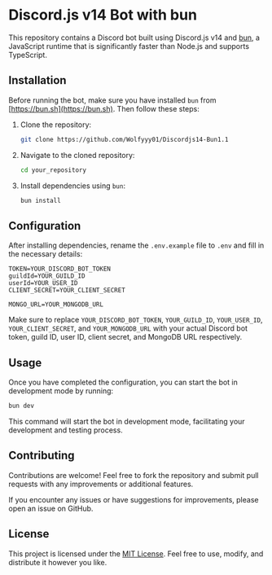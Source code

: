 # Discord.js v14 Bot with bun

This repository contains a Discord bot built using Discord.js v14 and [bun](https://bun.sh), a JavaScript runtime that is significantly faster than Node.js and supports TypeScript.

## Installation

Before running the bot, make sure you have installed `bun` from [https://bun.sh](https://bun.sh). Then follow these steps:

1. Clone the repository:

   ```bash
   git clone https://github.com/Wolfyyy01/Discordjs14-Bun1.1
   ```

2. Navigate to the cloned repository:

   ```bash
   cd your_repository
   ```

3. Install dependencies using `bun`:
   ```bash
   bun install
   ```

## Configuration

After installing dependencies, rename the `.env.example` file to `.env` and fill in the necessary details:

```plaintext
TOKEN=YOUR_DISCORD_BOT_TOKEN
guildId=YOUR_GUILD_ID
userId=YOUR_USER_ID
CLIENT_SECRET=YOUR_CLIENT_SECRET

MONGO_URL=YOUR_MONGODB_URL
```

Make sure to replace `YOUR_DISCORD_BOT_TOKEN`, `YOUR_GUILD_ID`, `YOUR_USER_ID`, `YOUR_CLIENT_SECRET`, and `YOUR_MONGODB_URL` with your actual Discord bot token, guild ID, user ID, client secret, and MongoDB URL respectively.

## Usage

Once you have completed the configuration, you can start the bot in development mode by running:

```bash
bun dev
```

This command will start the bot in development mode, facilitating your development and testing process.

## Contributing

Contributions are welcome! Feel free to fork the repository and submit pull requests with any improvements or additional features.

If you encounter any issues or have suggestions for improvements, please open an issue on GitHub.

## License

This project is licensed under the [MIT License](LICENSE). Feel free to use, modify, and distribute it however you like.
